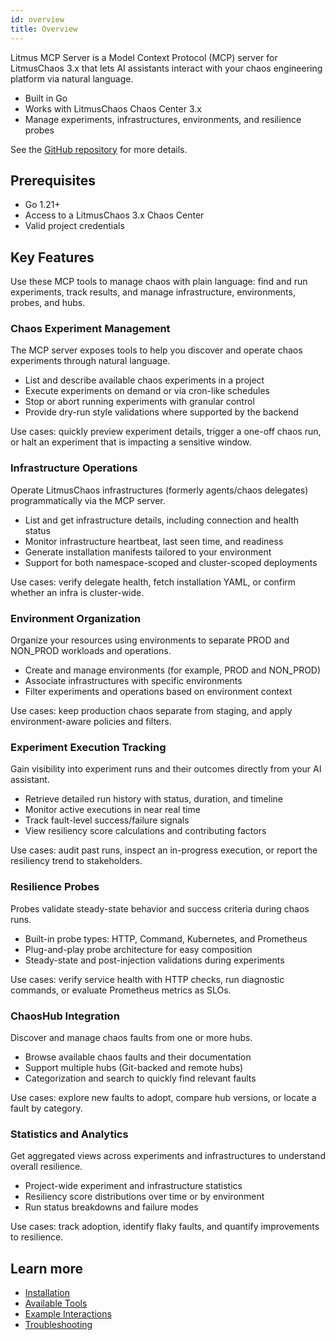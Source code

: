 ```yaml
---
id: overview
title: Overview
---
```


Litmus MCP Server is a Model Context Protocol (MCP) server for LitmusChaos 3.x that lets AI assistants interact with your chaos engineering platform via natural language.

- Built in Go
- Works with LitmusChaos Chaos Center 3.x
- Manage experiments, infrastructures, environments, and resilience probes

See the [GitHub repository](https://github.com/litmuschaos/litmus-mcp-server) for more details.

## Prerequisites

- Go 1.21+
- Access to a LitmusChaos 3.x Chaos Center
- Valid project credentials

## Key Features

Use these MCP tools to manage chaos with plain language: find and run experiments, track results, and manage infrastructure, environments, probes, and hubs.

### Chaos Experiment Management

The MCP server exposes tools to help you discover and operate chaos experiments through natural language.

- List and describe available chaos experiments in a project
- Execute experiments on demand or via cron-like schedules
- Stop or abort running experiments with granular control
- Provide dry-run style validations where supported by the backend

Use cases: quickly preview experiment details, trigger a one-off chaos run, or halt an experiment that is impacting a sensitive window.

### Infrastructure Operations

Operate LitmusChaos infrastructures (formerly agents/chaos delegates) programmatically via the MCP server.

- List and get infrastructure details, including connection and health status
- Monitor infrastructure heartbeat, last seen time, and readiness
- Generate installation manifests tailored to your environment
- Support for both namespace-scoped and cluster-scoped deployments

Use cases: verify delegate health, fetch installation YAML, or confirm whether an infra is cluster-wide.

### Environment Organization

Organize your resources using environments to separate PROD and NON_PROD workloads and operations.

- Create and manage environments (for example, PROD and NON_PROD)
- Associate infrastructures with specific environments
- Filter experiments and operations based on environment context

Use cases: keep production chaos separate from staging, and apply environment-aware policies and filters.

### Experiment Execution Tracking

Gain visibility into experiment runs and their outcomes directly from your AI assistant.

- Retrieve detailed run history with status, duration, and timeline
- Monitor active executions in near real time
- Track fault-level success/failure signals
- View resiliency score calculations and contributing factors

Use cases: audit past runs, inspect an in-progress execution, or report the resiliency trend to stakeholders.

### Resilience Probes

Probes validate steady-state behavior and success criteria during chaos runs.

- Built-in probe types: HTTP, Command, Kubernetes, and Prometheus
- Plug-and-play probe architecture for easy composition
- Steady-state and post-injection validations during experiments

Use cases: verify service health with HTTP checks, run diagnostic commands, or evaluate Prometheus metrics as SLOs.

### ChaosHub Integration

Discover and manage chaos faults from one or more hubs.

- Browse available chaos faults and their documentation
- Support multiple hubs (Git-backed and remote hubs)
- Categorization and search to quickly find relevant faults

Use cases: explore new faults to adopt, compare hub versions, or locate a fault by category.

### Statistics and Analytics

Get aggregated views across experiments and infrastructures to understand overall resilience.

- Project-wide experiment and infrastructure statistics
- Resiliency score distributions over time or by environment
- Run status breakdowns and failure modes

Use cases: track adoption, identify flaky faults, and quantify improvements to resilience.

## Learn more

- [Installation](./installation)
- [Available Tools](./available-tools)
- [Example Interactions](./examples)
- [Troubleshooting](./troubleshooting)
